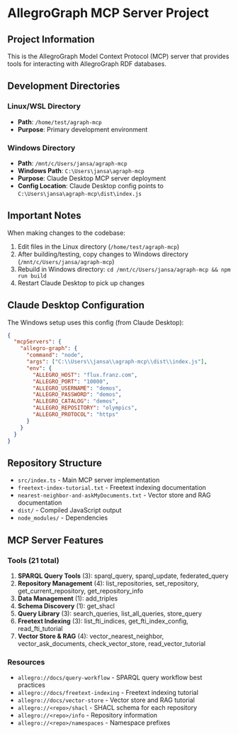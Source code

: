 # AllegroGraph MCP Server Project

## Project Information

This is the AllegroGraph Model Context Protocol (MCP) server that provides tools for interacting with AllegroGraph RDF databases.

## Development Directories

### Linux/WSL Directory
- **Path**: `/home/test/agraph-mcp`
- **Purpose**: Primary development environment

### Windows Directory
- **Path**: `/mnt/c/Users/jansa/agraph-mcp`
- **Windows Path**: `C:\Users\jansa\agraph-mcp`
- **Purpose**: Claude Desktop MCP server deployment
- **Config Location**: Claude Desktop config points to `C:\Users\jansa\agraph-mcp\dist\index.js`

## Important Notes

When making changes to the codebase:
1. Edit files in the Linux directory (`/home/test/agraph-mcp`)
2. After building/testing, copy changes to Windows directory (`/mnt/c/Users/jansa/agraph-mcp`)
3. Rebuild in Windows directory: `cd /mnt/c/Users/jansa/agraph-mcp && npm run build`
4. Restart Claude Desktop to pick up changes

## Claude Desktop Configuration

The Windows setup uses this config (from Claude Desktop):
```json
{
  "mcpServers": {
    "allegro-graph": {
      "command": "node",
      "args": ["C:\\Users\\jansa\\agraph-mcp\\dist\\index.js"],
      "env": {
        "ALLEGRO_HOST": "flux.franz.com",
        "ALLEGRO_PORT": "10000",
        "ALLEGRO_USERNAME": "demos",
        "ALLEGRO_PASSWORD": "demos",
        "ALLEGRO_CATALOG": "demos",
        "ALLEGRO_REPOSITORY": "olympics",
        "ALLEGRO_PROTOCOL": "https"
      }
    }
  }
}
```

## Repository Structure

- `src/index.ts` - Main MCP server implementation
- `freetext-index-tutorial.txt` - Freetext indexing documentation
- `nearest-neighbor-and-askMyDocuments.txt` - Vector store and RAG documentation
- `dist/` - Compiled JavaScript output
- `node_modules/` - Dependencies

## MCP Server Features

### Tools (21 total)
1. **SPARQL Query Tools** (3): sparql_query, sparql_update, federated_query
2. **Repository Management** (4): list_repositories, set_repository, get_current_repository, get_repository_info
3. **Data Management** (1): add_triples
4. **Schema Discovery** (1): get_shacl
5. **Query Library** (3): search_queries, list_all_queries, store_query
6. **Freetext Indexing** (3): list_fti_indices, get_fti_index_config, read_fti_tutorial
7. **Vector Store & RAG** (4): vector_nearest_neighbor, vector_ask_documents, check_vector_store, read_vector_tutorial

### Resources
- `allegro://docs/query-workflow` - SPARQL query workflow best practices
- `allegro://docs/freetext-indexing` - Freetext indexing tutorial
- `allegro://docs/vector-store` - Vector store and RAG tutorial
- `allegro://<repo>/shacl` - SHACL schema for each repository
- `allegro://<repo>/info` - Repository information
- `allegro://<repo>/namespaces` - Namespace prefixes
